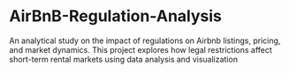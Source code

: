 # AirBnB-Regulation-Analysis
An analytical study on the impact of regulations on Airbnb listings, pricing, and market dynamics. This project explores how legal restrictions affect short-term rental markets using data analysis and visualization
